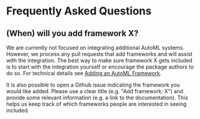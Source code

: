 # Frequently Asked Questions

## (When) will you add framework X?

We are currently not focused on integrating additional AutoML systems.
However, we process any pull requests that add frameworks and will assist with the integration.
The best way to make sure framework X gets included is to start with the integration 
yourself or encourage the package authors to do so. For technical details see 
[Adding an AutoML Framework](./extending/framework.md).

It is also possible to open a Github issue indicating the framework you would like added.
Please use a clear title (e.g. "Add framework: X") and provide some relevant information 
(e.g. a link to the documentation).
This helps us keep track of which frameworks people are interested in seeing included.

